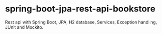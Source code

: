 # spring-boot-jpa-rest-api-bookstore
Rest api with Spring Boot, JPA, H2 database, Services, Exception handling, JUnit and Mockito.

